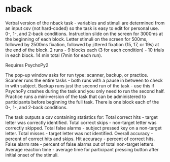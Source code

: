 # nback
Verbal version of the nback task - variables and stimuli are determined from an input csv (not hard-coded) so the task is easy to edit for personal use.
0-, 1-, and 2-back conditions.
Instruction slide on the screen for 3000ms at the beginning of each block.
Letter stimuli on the screen for 500ms, followed by 2500ms fixation, followed by jittered fixation (15, 17, or 19s) at the end of the block.
2 runs - 9 blocks each (3 for each condition) - 10 trials in each block.
14 min total (7min for each run).

Requires PsychoPy2

The pop-up window asks for run type: scanner, backup, or practice.
Scanner runs the entire tasks - both runs with a pause in between to check in with subject. 
Backup runs just the second run of the task - use this if PsychoPy crashes during the task and you only need to run the second half.
Practice runs a mini-version of the task that can be administered to participants before beginning the full task. There is one block each of the 0-, 1-, and 2-back conditions.

The task outputs a csv containing statistics for: 
Total correct hits - target letter was correctly identified.
Total correct skips - non-target letter was correctly skipped.
Total false alarms - subject pressed key on a non-target letter.
Total misses - target letter was not identified.
Overall accuracy - percent of correct hits and skips.
Hit accuracy - percent of correct hits.
False alarm rate - percent of false alarms out of total non-target letters.
Average reaction time - average time for participant pressing button after initial onset of the stimuli.
